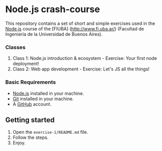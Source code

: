 # Node.js crash-course

This repository contains a set of short and simple exercises used in the [Node.js](https://nodejs.org/en/) course of the [FIUBA] (http://www.fi.uba.ar/) (Facultad de Ingeniería de la Universidad de Buenos Aires).


### Classes

1. Class 1: Node.js introduction & ecosystem - Exercise: Your first node deployment!
2. Class 2: Web app development - Exercise: Let's JS all the things!


### Basic Requirements

* [Node.js](https://nodejs.org/en/) installed in your machine.
* [Git](https://git-scm.com/book/en/v2/Getting-Started-Installing-Git) installed in your machine.
* A [GitHub](https://github.com/) account.


## Getting started

1. Open the `exercise-1/README.md` file.
2. Follow the steps.
3. Enjoy.
